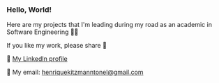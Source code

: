 ### Hello, World! 

Here are my projects that I'm leading during my road as an academic in Software Engineering 🧑‍🔬

If you like my work, please share 🚀

💠 [My LinkedIn profile](https://www.linkedin.com/in/henrique-kitzmann-tonel/)

💠 My email: henriquekitzmanntonel@gmail.com
